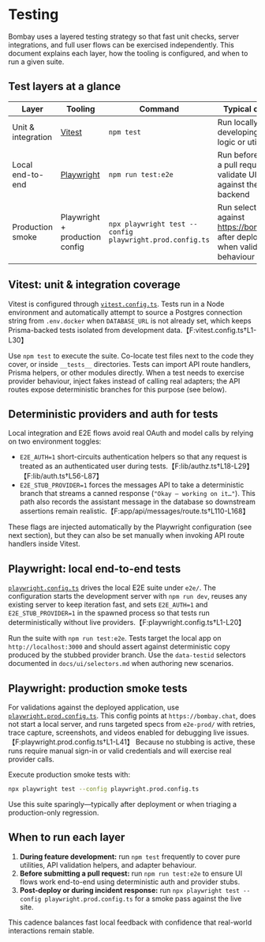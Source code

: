# Testing

Bombay uses a layered testing strategy so that fast unit checks, server integrations, and full user flows can be exercised independently. This document explains each layer, how the tooling is configured, and when to run a given suite.

## Test layers at a glance

| Layer | Tooling | Command | Typical cadence |
| --- | --- | --- | --- |
| Unit & integration | [Vitest](https://vitest.dev/) | `npm test` | Run locally while developing server logic or utilities |
| Local end-to-end | [Playwright](https://playwright.dev/) | `npm run test:e2e` | Run before opening a pull request to validate UI flows against the mocked backend |
| Production smoke | Playwright + production config | `npx playwright test --config playwright.prod.config.ts` | Run selectively against https://bombay.chat after deploys or when validating live behaviour |

## Vitest: unit & integration coverage

Vitest is configured through [`vitest.config.ts`](../vitest.config.ts). Tests run in a Node environment and automatically attempt to source a Postgres connection string from `.env.docker` when `DATABASE_URL` is not already set, which keeps Prisma-backed tests isolated from development data.【F:vitest.config.ts†L1-L30】

Use `npm test` to execute the suite. Co-locate test files next to the code they cover, or inside `__tests__` directories. Tests can import API route handlers, Prisma helpers, or other modules directly. When a test needs to exercise provider behaviour, inject fakes instead of calling real adapters; the API routes expose deterministic branches for this purpose (see below).

## Deterministic providers and auth for tests

Local integration and E2E flows avoid real OAuth and model calls by relying on two environment toggles:

- `E2E_AUTH=1` short-circuits authentication helpers so that any request is treated as an authenticated user during tests.【F:lib/authz.ts†L18-L29】【F:lib/auth.ts†L56-L87】
- `E2E_STUB_PROVIDER=1` forces the messages API to take a deterministic branch that streams a canned response (`"Okay — working on it…"`). This path also records the assistant message in the database so downstream assertions remain realistic.【F:app/api/messages/route.ts†L110-L168】

These flags are injected automatically by the Playwright configuration (see next section), but they can also be set manually when invoking API route handlers inside Vitest.

## Playwright: local end-to-end tests

[`playwright.config.ts`](../playwright.config.ts) drives the local E2E suite under `e2e/`. The configuration starts the development server with `npm run dev`, reuses any existing server to keep iteration fast, and sets `E2E_AUTH=1` and `E2E_STUB_PROVIDER=1` in the spawned process so that tests run deterministically without live providers.【F:playwright.config.ts†L1-L20】

Run the suite with `npm run test:e2e`. Tests target the local app on `http://localhost:3000` and should assert against deterministic copy produced by the stubbed provider branch. Use the `data-testid` selectors documented in `docs/ui/selectors.md` when authoring new scenarios.

## Playwright: production smoke tests

For validations against the deployed application, use [`playwright.prod.config.ts`](../playwright.prod.config.ts). This config points at `https://bombay.chat`, does not start a local server, and runs targeted specs from `e2e-prod/` with retries, trace capture, screenshots, and videos enabled for debugging live issues.【F:playwright.prod.config.ts†L1-L41】 Because no stubbing is active, these runs require manual sign-in or valid credentials and will exercise real provider calls.

Execute production smoke tests with:

```bash
npx playwright test --config playwright.prod.config.ts
```

Use this suite sparingly—typically after deployment or when triaging a production-only regression.

## When to run each layer

1. **During feature development:** run `npm test` frequently to cover pure utilities, API validation helpers, and adapter behaviour.
2. **Before submitting a pull request:** run `npm run test:e2e` to ensure UI flows work end-to-end using deterministic auth and provider stubs.
3. **Post-deploy or during incident response:** run `npx playwright test --config playwright.prod.config.ts` for a smoke pass against the live site.

This cadence balances fast local feedback with confidence that real-world interactions remain stable.
